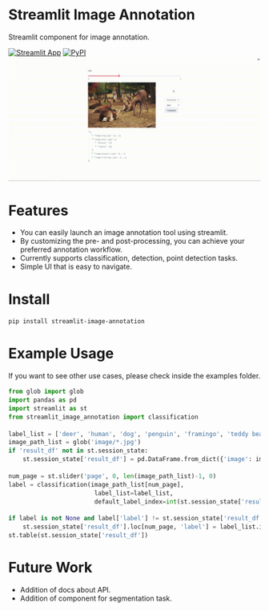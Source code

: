 # Streamlit Image Annotation

Streamlit component for image annotation.

[![Streamlit App](https://static.streamlit.io/badges/streamlit_badge_black_white.svg)](https://st-image-annotation.streamlit.app/)
[![PyPI](https://img.shields.io/pypi/v/streamlit-image-annotation)](https://pypi.org/project/streamlit-image-annotation/)
![](./image/demo.gif)
# Features
* You can easily launch an image annotation tool using streamlit.
* By customizing the pre- and post-processing, you can achieve your preferred annotation workflow.
* Currently supports classification, detection, point detection tasks.
* Simple UI that is easy to navigate.

# Install
```sh
pip install streamlit-image-annotation
```
# Example Usage
If you want to see other use cases, please check inside the examples folder.
```python
from glob import glob
import pandas as pd
import streamlit as st
from streamlit_image_annotation import classification

label_list = ['deer', 'human', 'dog', 'penguin', 'framingo', 'teddy bear']
image_path_list = glob('image/*.jpg')
if 'result_df' not in st.session_state:
    st.session_state['result_df'] = pd.DataFrame.from_dict({'image': image_path_list, 'label': [0]*len(image_path_list)}).copy()

num_page = st.slider('page', 0, len(image_path_list)-1, 0)
label = classification(image_path_list[num_page], 
                        label_list=label_list, 
                        default_label_index=int(st.session_state['result_df'].loc[num_page, 'label']))

if label is not None and label['label'] != st.session_state['result_df'].loc[num_page, 'label']:
    st.session_state['result_df'].loc[num_page, 'label'] = label_list.index(label['label'])
st.table(st.session_state['result_df'])
```
# Future Work
* Addition of docs about API.
* Addition of component for segmentation task.

